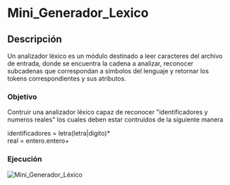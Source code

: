 # Mini_Generador_Lexico

## Descripción 

Un analizador léxico es un módulo destinado a leer caracteres del archivo de entrada, donde se encuentra la cadena a analizar, reconocer subcadenas que correspondan a símbolos del lenguaje y retornar los tokens correspondientes y sus atributos.

### Objetivo

Contruir una analizador léxico capaz de reconocer "identificadores y numeros reales" los cuales deben estar contruidos de la siguiente manera

identificadores = letra(letra|digito)*  
real = entero.entero+

### Ejecución

![Mini_Generador_Léxico](https://user-images.githubusercontent.com/123349304/213994091-5ea058d9-4241-406a-a0e0-2591360ff08e.jpg)


